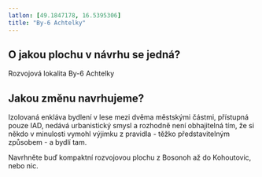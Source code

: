 ```yaml
---
latlon: [49.1847178, 16.5395306]
title: "By-6 Achtelky"
---
```


## O jakou plochu v návrhu se jedná?

Rozvojová lokalita By-6 Achtelky

## Jakou změnu navrhujeme?

Izolovaná enkláva bydlení v lese mezi dvěma městskými částmi, přístupná pouze IAD, nedává urbanistický smysl a rozhodně není obhajitelná tím, že si někdo v minulosti vymohl výjimku z pravidla - těžko představitelným způsobem - a bydlí tam.

Navrhněte buď kompaktní rozvojovou plochu z Bosonoh až do Kohoutovic, nebo nic.
